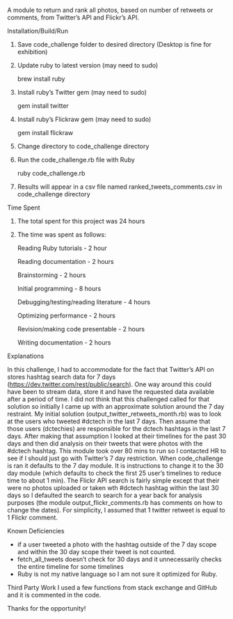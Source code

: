 A module to return and rank all photos, based on number of retweets or comments, from Twitter’s API and Flickr’s API.

Installation/Build/Run

1. Save code_challenge folder to desired directory (Desktop is fine for exhibition)

2. Update ruby to latest version (may need to sudo)

	brew install ruby

3. Install ruby’s Twitter gem (may need to sudo)
	
	gem install twitter

4. Install ruby’s Flickraw gem (may need to sudo)

	gem install flickraw	

5. Change directory to code_challenge directory

6. Run the code_challenge.rb file with Ruby

	ruby code_challenge.rb

7. Results will appear in a csv file named ranked_tweets_comments.csv in code_challenge directory


Time Spent

1. The total spent for this project was 24 hours

2. The time was spent as follows:
	
	Reading Ruby tutorials - 2 hour
	
	Reading documentation - 2 hours

	Brainstorming - 2 hours

	Initial programming - 8 hours

	Debugging/testing/reading literature - 4 hours 

	Optimizing performance - 2 hours

	Revision/making code presentable - 2 hours

	Writing documentation - 2 hours


Explanations

In this challenge, I had to accommodate for the fact that Twitter’s API on stores hashtag search data for 7 days (https://dev.twitter.com/rest/public/search). One way around this could have been to stream data, store it and have the requested data available after a period of time. I did not think that this challenged called for that solution so initially I came up with an approximate solution around the 7 day restraint. My initial solution (output_twitter_retweets_month.rb) was to look at the users who tweeted #dctech in the last 7 days. Then assume that those users (dctechies) are responsible for the dctech hashtags in the last 7 days. After making that assumption I looked at their timelines for the past 30 days and then did analysis on their tweets that were photos with the #dctech hashtag. This module took over 80 mins to run so I contacted HR to see if I should just go with Twitter’s 7 day restriction. When code_challenge is ran it defaults to the 7 day module. It is instructions to change it to the 30 day module (which defaults to check the first 25 user’s timelines to reduce time to about 1 min). The Flickr API search is fairly simple except that their were no photos uploaded or taken wth #dctech hashtag within the last 30 days so I defaulted the search to search for a year back for analysis purposes (the module output_flickr_comments.rb has comments on how to change the dates). For simplicity, I assumed that 1 twitter retweet is equal to 1 Flickr comment.


Known Deficiencies 
- if a user tweeted a photo with the hashtag outside of the 7 day scope and within the 30 day scope their tweet is not counted.
- fetch_all_tweets doesn’t check for 30 days and it unnecessarily checks the entire timeline for some timelines
- Ruby is not my native language so I am not sure it optimized for Ruby.

Third Party Work
I used a few functions from stack exchange and GitHub and it is commented in the code.


Thanks for the opportunity!

